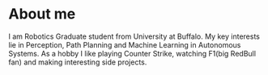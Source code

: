 # About me #
I am Robotics Graduate student from University at Buffalo. My key interests lie in Perception, Path Planning and Machine Learning in Autonomous Systems. As a hobby I like playing Counter Strike, watching F1(big RedBull fan) and making interesting side projects.
